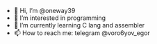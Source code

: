 - 👋 Hi, I’m @oneway39
- 👀 I’m interested in programming
- 🌱 I’m currently learning C lang and assembler
- 📫 How to reach me: telegram @voro6yov_egor
